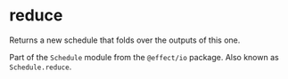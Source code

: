 # reduce

Returns a new schedule that folds over the outputs of this one.

Part of the `Schedule` module from the `@effect/io` package. Also known as `Schedule.reduce`.
